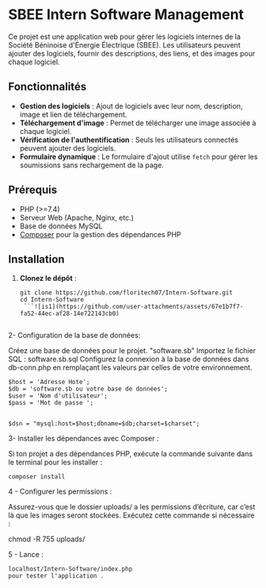 # SBEE Intern Software Management

Ce projet est une application web pour gérer les logiciels internes de la Société Béninoise d'Énergie Électrique (SBEE). Les utilisateurs peuvent ajouter des logiciels, fournir des descriptions, des liens, et des images pour chaque logiciel.

## Fonctionnalités

- **Gestion des logiciels** : Ajout de logiciels avec leur nom, description, image et lien de téléchargement.
- **Téléchargement d'image** : Permet de télécharger une image associée à chaque logiciel.
- **Vérification de l'authentification** : Seuls les utilisateurs connectés peuvent ajouter des logiciels.
- **Formulaire dynamique** : Le formulaire d'ajout utilise `fetch` pour gérer les soumissions sans rechargement de la page.

## Prérequis

- PHP (>=7.4)
- Serveur Web (Apache, Nginx, etc.)
- Base de données MySQL
- [Composer](https://getcomposer.org/) pour la gestion des dépendances PHP

## Installation

1. **Clonez le dépôt** :
   ```
   git clone https://github.com/floritech07/Intern-Software.git
   cd Intern-Software
    ```![is1](https://github.com/user-attachments/assets/67e1b7f7-fa52-44ec-af28-14e722143cb0)


2- Configuration de la base de données:

Créez une base de données pour le projet. "software.sb"
Importez le fichier SQL : software.sb.sql
Configurez la connexion à la base de données dans db-conn.php en remplaçant les valeurs par celles de votre environnement.

 ```
$host = 'Adresse Hote';
$db = 'software.sb ou votre base de données';
$user = 'Nom d'utilisateur';
$pass = 'Mot de passe ';


$dsn = "mysql:host=$host;dbname=$db;charset=$charset";
 ```

3- Installer les dépendances avec Composer :

Si ton projet a des dépendances PHP, exécute la commande suivante dans le terminal pour les installer :
  ```
composer install
 ```

4 - Configurer les permissions :

Assurez-vous que le dossier uploads/ a les permissions d’écriture, car c’est là que les images seront stockées.
Exécutez cette commande si nécessaire :


chmod -R 755 uploads/ 


 5 - Lance : 
  ```
 localhost/Intern-Software/index.php 
 pour tester l'application .
 ```


